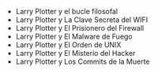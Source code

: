 * Larry Plotter y el bucle filosofal
* Larry Plotter y La Clave Secreta del WIFI
* Larry Plotter y El Prisionero del Firewall
* Larry Plotter y El Malware de Fuego
* Larry Plotter y El Orden de UNIX
* Larry Plotter y El Misterio del Hacker
* Larry Plotter y Los Commits de la Muerte
